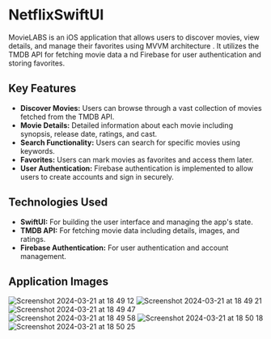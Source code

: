# NetflixSwiftUI
MovieLABS is an iOS application that allows users to discover movies, view details, and manage their favorites using MVVM architecture . It utilizes the TMDB API for fetching movie data a nd Firebase for user authentication and storing favorites.

## Key Features

- **Discover Movies:** Users can browse through a vast collection of movies fetched from the TMDB API.
- **Movie Details:** Detailed information about each movie including synopsis, release date, ratings, and cast.
- **Search Functionality:** Users can search for specific movies using keywords.
- **Favorites:** Users can mark movies as favorites and access them later.
- **User Authentication:** Firebase authentication is implemented to allow users to create accounts and sign in securely.

## Technologies Used

- **SwiftUI:** For building the user interface and managing the app's state.
- **TMDB API:** For fetching movie data including details, images, and ratings.
- **Firebase Authentication:** For user authentication and account management.

## Application Images

![Screenshot 2024-03-21 at 18 49 12](https://github.com/bengiianil/NetflixSwiftUI/assets/58110156/cc7ddb87-936b-4990-9935-b11db2d0cfc4)
![Screenshot 2024-03-21 at 18 49 21](https://github.com/bengiianil/NetflixSwiftUI/assets/58110156/388b2e2e-ea11-4d52-a35d-2502977a5326)
![Screenshot 2024-03-21 at 18 49 47](https://github.com/bengiianil/NetflixSwiftUI/assets/58110156/a7e26139-bf56-4e28-ab06-cbb2df43aadc)
![Screenshot 2024-03-21 at 18 49 58](https://github.com/bengiianil/NetflixSwiftUI/assets/58110156/16fd334b-7abc-4fe5-961e-fb58e6c03ad4)
![Screenshot 2024-03-21 at 18 50 18](https://github.com/bengiianil/NetflixSwiftUI/assets/58110156/bdde4aca-a4d9-4fc0-b5af-1df8f10e934b)
![Screenshot 2024-03-21 at 18 50 25](https://github.com/bengiianil/NetflixSwiftUI/assets/58110156/af54c138-493e-40be-9938-4ad72d8543ac)
